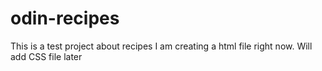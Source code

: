 # odin-recipes
This is a test project about recipes 
I am creating a html file right now. Will add CSS file later 